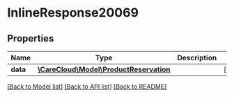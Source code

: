 # InlineResponse20069

## Properties
Name | Type | Description | Notes
------------ | ------------- | ------------- | -------------
**data** | [**\CareCloud\Model\ProductReservation**](ProductReservation.md) |  | [optional] 

[[Back to Model list]](../../README.md#documentation-for-models) [[Back to API list]](../../README.md#documentation-for-api-endpoints) [[Back to README]](../../README.md)

